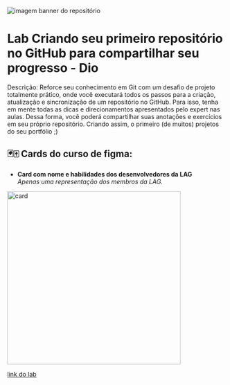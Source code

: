![imagem banner do repositório](./img/cover.png)
# Lab Criando seu primeiro repositório no GitHub para compartilhar seu progresso - Dio

Descrição: 
Reforce seu conhecimento em Git com um desafio de projeto totalmente prático, onde você executará todos os passos para a criação, atualização e sincronização de um repositório no GitHub. Para isso, tenha em mente todas as dicas e direcionamentos apresentados pelo expert nas aulas. Dessa forma, você poderá compartilhar suas anotações e exercícios em seu próprio repositório. Criando assim, o primeiro (de muitos) projetos do seu portfólio ;)

## 🃏🀄 Cards do curso de figma:
- **Card com nome e habilidades dos desenvolvedores da LAG**</br>
_Apenas uma representação dos membros da LAG._</br>
<img height="400px" src="./img/image1.png" title="card"/>

[link do lab](https://web.dio.me/lab/criando-seu-primeiro-repositorio-no-github-para-compartilhar-seu-progresso/learning/e714fb1c-4990-4c47-99a5-d97703e40b4d)
